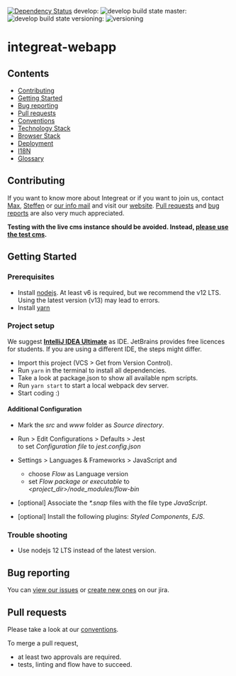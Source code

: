 [![Dependency Status](https://gemnasium.com/badges/github.com/Integreat/integreat-webapp.svg)](https://gemnasium.com/github.com/Integreat/integreat-webapp)
develop: ![develop build state](https://api.travis-ci.org/Integreat/integreat-webapp.svg?branch=develop)
master: ![develop build state](https://api.travis-ci.org/Integreat/integreat-webapp.svg?branch=master)
versioning: ![versioning](https://img.shields.io/badge/calver-YYYY.MM.PATCH-22bfda.svg)

# integreat-webapp
## Contents
* [Contributing](#contributing)
* [Getting Started](#getting-started)
* [Bug reporting](#bug-reporting)
* [Pull requests](#pull-requests)
* [Conventions](docs/01-conventions.md)
* [Technology Stack](docs/02-technology-stack.md)
* [Browser Stack](docs/05-browser-stack.md)
* [Deployment](docs/03-deployment.md)
* [I18N](docs/14-i18n.md)
* [Glossary](https://wiki.integreat-app.de/glossary)

## Contributing
If you want to know more about Integreat or if you want to join us, contact [Max](mailto:ammann@integreat-app.de), 
[Steffen](mailto:kleinle@integreat-app.de) or [our info mail](mailto:info@integreat-app.de) and visit our [website](https://integreat-app.de).
[Pull requests](#pull-requests) and [bug reports](#bug-reporting) are also very much appreciated.

**Testing with the live cms instance should be avoided. Instead, [please use the test cms](docs/02-technology-stack.md/#test-cms).**
 
## Getting Started
### Prerequisites
* Install [nodejs](https://nodejs.org/). At least v6 is required, but we recommend the v12 LTS.
Using the latest version (v13) may lead to errors.
* Install [yarn](https://yarnpkg.com/)

### Project setup
We suggest **[IntelliJ IDEA Ultimate](https://www.jetbrains.com/idea/)** as IDE. JetBrains provides free licences for students.
If you are using a different IDE, the steps might differ.

* Import this project (VCS > Get from Version Control).
* Run `yarn` in the terminal to install all dependencies.
* Take a look at package.json to show all available npm scripts.
* Run `yarn start` to start a local webpack dev server.
* Start coding :)

#### Additional Configuration
* Mark the *src* and *www* folder as *Source directory*.
* Run > Edit Configurations > Defaults > Jest  
   to set *Configuration file* to *jest.config.json*
   
* Settings > Languages & Frameworks > JavaScript and
    * choose *Flow* as Language version
    * set *Flow package or executable* to *<project_dir>/node_modules/flow-bin*
   
* [optional] Associate the *\*.snap* files with the file type *JavaScript*.
* [optional] Install the following plugins: *Styled Components*, *EJS*.

### Trouble shooting
* Use nodejs 12 LTS instead of the latest version.

## Bug reporting
You can [view our issues](https://issues.integreat-app.de/projects/WEBAPP) or
 [create new ones](https://issues.integreat-app.de/secure/CreateIssue!default.jspa) on our jira.

## Pull requests
Please take a look at our [conventions](docs/01-conventions.md).

To merge a pull request, 
* at least two approvals are required.
* tests, linting and flow have to succeed.
